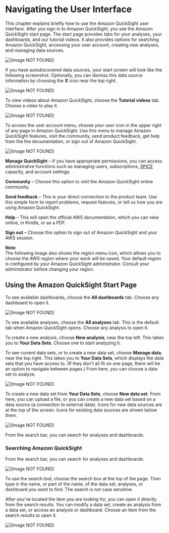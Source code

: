 # Navigating the User Interface<a name="navigating-the-quicksight-ui"></a>

This chapter explains briefly how to use the Amazon QuickSight user interface\. After you sign in to Amazon QuickSight, you see the Amazon QuickSight start page\. The start page provides tabs for your analyses, your dashboards, and our tutorial videos\. It also provides options for searching Amazon QuickSight, accessing your user account, creating new analyses, and managing data sources\.

![\[Image NOT FOUND\]](http://docs.aws.amazon.com/quicksight/latest/user/images/start-page.png)

If you have autodiscovered data sources, your start screen will look like the following screenshot\. Optionally, you can dismiss this data source information by choosing the **X** icon near the top right\. 

![\[Image NOT FOUND\]](http://docs.aws.amazon.com/quicksight/latest/user/images/aws-start-data.png)

To view videos about Amazon QuickSight, choose the **Tutorial videos** tab\. Choose a video to play it\.

![\[Image NOT FOUND\]](http://docs.aws.amazon.com/quicksight/latest/user/images/videos.png)

To access the user account menu, choose your user icon in the upper right of any page in Amazon QuickSight\. Use this menu to manage Amazon QuickSight features, visit the community, send product feedback, get help from the the documentation, or sign out of Amazon QuickSight\.

![\[Image NOT FOUND\]](http://docs.aws.amazon.com/quicksight/latest/user/images/user-account-menu.png)

****Manage QuickSight**** – If you have appropriate permissions, you can access administrative functions such as managing users, subscriptions, [SPICE](welcome.md#spice) capacity, and account settings\.

****Community**** – Choose this option to visit the Amazon QuickSight online community\.

****Send feedback**** – This is your direct connection to the product team\. Use this simple form to report problems, request features, or tell us how you are using Amazon QuickSight\.

****Help**** – This will open the official AWS documentation, which you can view online, in Kindle, or as a PDF\.

****Sign out**** – Choose this option to sign out of Amazon QuickSight and your AWS session\. 

**Note**  
The following image also shows the region menu icon, which allows you to choose the AWS region where your work will be saved\. Your default region is configured by your Amazon QuickSight administrator\. Consult your administrator before changing your region\.

## Using the Amazon QuickSight Start Page<a name="using-quicksight-ui-start"></a>

To see available dashboards, choose the **All dashboards** tab\. Choose any dashboard to open it\.

![\[Image NOT FOUND\]](http://docs.aws.amazon.com/quicksight/latest/user/images/dashboards-tab.png)

To see available analyses, choose the **All analyses** tab\. This is the default tab when Amazon QuickSight opens\. Choose any analysis to open it\. 

To create a new analysis, choose **New analysis**, near the top left\. This takes you to **Your Data Sets**\. Choose one to start analyzing it\.

To see current data sets, or to create a new data set, choose **Manage data**, near the top right\. This takes you to **Your Data Sets**, which displays the data sets that you have access to\. \(If they don't all fit on one page, there will be an option to navigate between pages\.\) From here, you can choose a data set to analyze\. 

![\[Image NOT FOUND\]](http://docs.aws.amazon.com/quicksight/latest/user/images/my-data-sets.png)

To create a new data set from **Your Data Sets**, choose **New data set**\. From here, you can upload a file, or you can create a new data set based on a data source \(a connection to external data\)\. Icons for new data sources are at the top of the screen\. Icons for existing data sources are shown below them\. 

![\[Image NOT FOUND\]](http://docs.aws.amazon.com/quicksight/latest/user/images/new-data-set-page.png)

From the search bar, you can search for analyses and dashboards\.

### Searching Amazon QuickSight<a name="searching-quicksight"></a>

From the search bar, you can search for analyses and dashboards\.

![\[Image NOT FOUND\]](http://docs.aws.amazon.com/quicksight/latest/user/images/search-bar.png)

To use the search tool, choose the search box at the top of the page\. Then type in the name, or part of the name, of the data set, analyses, or dashboard you want to find\. The search is not case sensitive\.

After you've located the item you are looking for, you can open it directly from the search results\. You can modify a data set, create an analysis from a data set, or access an analysis or dashboard\. Choose an item from the search results to open it\.

![\[Image NOT FOUND\]](http://docs.aws.amazon.com/quicksight/latest/user/images/search-results.png)